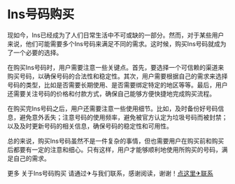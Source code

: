 # Ins号码购买

现如今，Ins已经成为了人们日常生活中不可或缺的一部分。然而，对于某些用户来说，他们可能需要多个Ins号码来满足不同的需求。这时候，购买Ins号码就成为了一个必要的选择。

在购买Ins号码时，用户需要注意一些关键点。首先，要选择一个可信赖的渠道来购买号码，以确保号码的合法性和稳定性。其次，用户需要根据自己的需求来选择号码的类型，比如是否需要长期使用、是否需要绑定特定的地区等等。最后，用户还需要关注号码的价格和付款方式，确保自己能够方便快捷地完成购买流程。

在购买完Ins号码之后，用户还需要注意一些使用细节。比如，及时备份好号码信息，避免意外丢失；注意号码的使用频率，避免被官方认定为垃圾号码而被封禁；以及及时更新号码的相关信息，确保号码的稳定性和可用性。

总的来说，购买Ins号码虽然不是一件复杂的事情，但也需要用户在购买前和购买后都要有一定的注意和细心。只有这样，用户才能够顺利地使用所购买的号码，满足自己的需求。

更多 关于Ins号码购买 请通过✈与我们联系，感谢阅读，谢谢！[点这里✈联系](https://d.k02.cc)